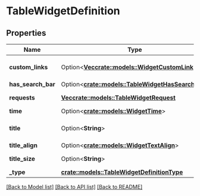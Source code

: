 # TableWidgetDefinition

## Properties

Name | Type | Description | Notes
------------ | ------------- | ------------- | -------------
**custom_links** | Option<[**Vec<crate::models::WidgetCustomLink>**](WidgetCustomLink.md)> | List of custom links. | [optional]
**has_search_bar** | Option<[**crate::models::TableWidgetHasSearchBar**](TableWidgetHasSearchBar.md)> |  | [optional]
**requests** | [**Vec<crate::models::TableWidgetRequest>**](TableWidgetRequest.md) | Widget definition. | 
**time** | Option<[**crate::models::WidgetTime**](WidgetTime.md)> |  | [optional]
**title** | Option<**String**> | Title of your widget. | [optional]
**title_align** | Option<[**crate::models::WidgetTextAlign**](WidgetTextAlign.md)> |  | [optional]
**title_size** | Option<**String**> | Size of the title. | [optional]
**_type** | [**crate::models::TableWidgetDefinitionType**](TableWidgetDefinitionType.md) |  | 

[[Back to Model list]](../README.md#documentation-for-models) [[Back to API list]](../README.md#documentation-for-api-endpoints) [[Back to README]](../README.md)


